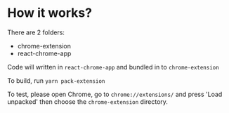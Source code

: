 # How it works?

There are 2 folders:

- chrome-extension
- react-chrome-app

Code will written in `react-chrome-app` and bundled in to `chrome-extension`

To build, run `yarn pack-extension`

To test, please open Chrome, go to `chrome://extensions/` and press 'Load unpacked' then choose the `chrome-extension` directory.

